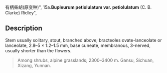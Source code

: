 有柄柴胡(原变种)",
15a.**Bupleurum petiolulatum var. petiolulatum** (C. B. Clarke) Ridley",

## Description
Stem usually solitary, stout, branched above; bracteoles ovate-lanceolate or lanceolate, 2.8–5 × 1.2–1.5 mm, base cuneate, membranous, 3-nerved, usually shorter than the flowers.

> Among shrubs, alpine grasslands; 2300–3400 m. Gansu, Sichuan, Xizang, Yunnan.
